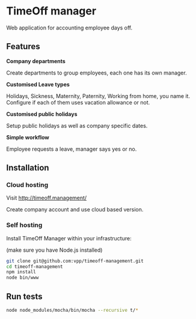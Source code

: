 # TimeOff manager

Web application for accounting employee days off.

## Features 

**Company departments**

 Create departments to group employees, each one has its own manager.

**Customised Leave types** 

Holidays, Sickness, Maternity, Paternity, Working from home, you name it. Configure if each of them uses vacation allowance or not.

**Customised public holidays**

Setup public holidays as well as company specific dates.

**Simple workflow**

Employee requests a leave, manager says yes or no.

## Installation

### Cloud hosting

Visit http://timeoff.management/ 

Create company account and use cloud based version.

### Self hosting

Install TimeOff Manager within your infrastructure:

(make sure you have Node.js installed)

```bash
git clone git@github.com:vpp/timeoff-management.git
cd timeoff-management
npm install
node bin/www
```

## Run tests

```bash
node node_modules/mocha/bin/mocha --recursive t/*
```

